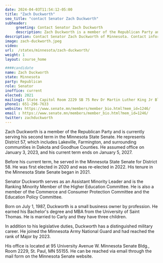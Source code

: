 ```yaml
---
date: 2024-04-03T11:54:12-05:00
title: "Zach Duckworth"
seo_title: "contact Senator Zach Duckworth"
subheader:
     greeting: Contact Senator Zach Duckworth
     description: Zach Duckworth is a member of the Republican Party and is currently serving his second term in the Minnesota State Senate. He represents District 57, which includes Lakeville, Farmington, and surrounding communities in Dakota and Goodhue Counties.
description: Contact Senator Zach Duckworth of Minnesota. Contact information for Zach Duckworth includes email address, phone number, and mailing address.
image: zach-duckworth.jpeg
video:
url:  /states/minnesota/zach-duckworth/
weight: 1
layout: course_home

####candidate
name: Zach Duckworth
state: Minnesota
party: Republican
role: Senator
inoffice: current
elected: 2021
mailing1: State Capitol Room 2229 SB 75 Rev Dr Martin Luther King Jr Blvd St. Paul, MN 55155-1606
phone1: 651-296-7633
website: https://www.senate.mn/members/member_bio.html?mem_id=1246/
email : https://www.senate.mn/members/member_bio.html?mem_id=1246/
twitter: zachduckworth
---
```


Zach Duckworth is a member of the Republican Party and is currently serving his second term in the Minnesota State Senate. He represents District 57, which includes Lakeville, Farmington, and surrounding communities in Dakota and Goodhue Counties. He assumed office on January 3, 2023, and his current term ends on January 5, 2027.

Before his current term, he served in the Minnesota State Senate for District 58. He was first elected in 2020 and was re-elected in 2022. His tenure in the Minnesota State Senate began in 2021.

Senator Duckworth serves as an Assistant Minority Leader and is the Ranking Minority Member of the Higher Education Committee. He is also a member of the Commerce and Consumer Protection Committee and the Education Policy Committee.

Born on July 1, 1987, Duckworth is a small business owner by profession. He earned his Bachelor's degree and MBA from the University of Saint Thomas. He is married to Carly and they have three children.

In addition to his legislative duties, Duckworth has a distinguished military career. He joined the Minnesota Army National Guard and had reached the rank of Major by 2023.

His office is located at 95 University Avenue W. Minnesota Senate Bldg., Room 2229, St. Paul, MN 55155. He can be reached via email through the mail form on the Minnesota Senate website.
